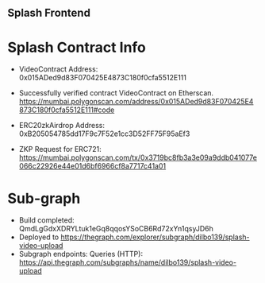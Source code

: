 ## Splash Frontend

# Splash Contract Info

- VideoContract Address: 0x015ADed9d83F070425E4873C180f0cfa5512E111
- Successfully verified contract VideoContract on Etherscan.
  https://mumbai.polygonscan.com/address/0x015ADed9d83F070425E4873C180f0cfa5512E111#code

- ERC20zkAirdrop Address: 0xB205054785dd17F9c7F52e1cc3D52FF75F95aEf3
- ZKP Request for ERC721: https://mumbai.polygonscan.com/tx/0x3719bc8fb3a3e09a9ddb041077e066c22926e44e01d6bf6966cf8a7717c41a01

# Sub-graph

- Build completed: QmdLgGdxXDRYLtuk1eGq8qqosYSoCB6Rd72xYn1qsyJD6h
- Deployed to https://thegraph.com/explorer/subgraph/dilbo139/splash-video-upload
- Subgraph endpoints:
  Queries (HTTP): https://api.thegraph.com/subgraphs/name/dilbo139/splash-video-upload

